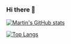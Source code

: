 ### Hi there 👋

[![Martin's GitHub stats](https://github-readme-stats.vercel.app/api?username=tin-r9)](https://github.com/anuraghazra/github-readme-stats)

[![Top Langs](https://github-readme-stats.vercel.app/api/top-langs/?username=tin-r9)](https://github.com/anuraghazra/github-readme-stats)
